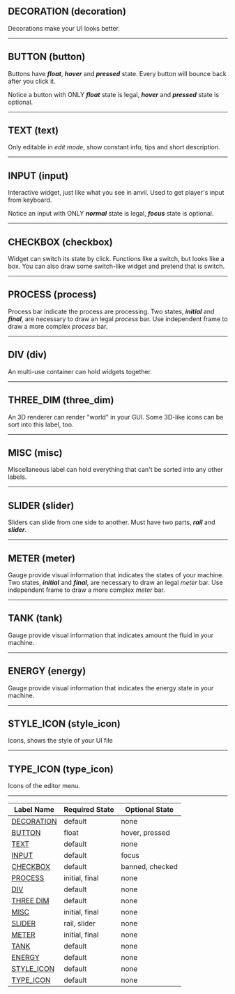 ## DECORATION (decoration)

Decorations make your UI looks better.

------



## BUTTON (button)

Buttons have ***float***, ***hover*** and ***pressed*** state. Every button will bounce back after you click it.

Notice a button with ONLY ***float*** state is legal, ***hover*** and ***pressed*** state is optional.

------



## TEXT (text)

Only editable in *edit mode*, show constant info, tips and short description.

------



## INPUT (input)

Interactive widget, just like what you see in anvil. Used to get player's input from keyboard.

Notice an input with ONLY ***normal*** state is legal, ***focus*** state is optional.

------



## CHECKBOX (checkbox)

Widget can switch its state by click. Functions like a switch, but looks like a box. You can also draw some switch-like widget and pretend that is switch.

------



## PROCESS (process)

Process bar indicate the process are processing. Two states, ***initial*** and ***final***, are necessary to draw an legal *process* bar. Use independent frame to draw a more complex *process* bar.

------



## DIV (div)

An multi-use container can hold widgets together.

------



## THREE_DIM (three_dim)

An 3D renderer can render "world" in your GUI. Some 3D-like icons can be sort into this label, too.

------



## MISC (misc)

Miscellaneous label can hold everything that can't be sorted into any other labels. 

------



## SLIDER (slider)

Sliders can slide from one side to another. Must have two parts, ***rail*** and ***slider***.

------



## METER (meter)

Gauge provide visual information that indicates the states of your machine. Two states, ***initial*** and ***final***, are necessary to draw an legal *meter* bar. Use independent frame to draw a more complex *meter* bar.

------



## TANK (tank)

Gauge provide visual information that indicates amount the fluid in your machine.

------



## ENERGY (energy)

Gauge provide visual information that indicates the energy state in your machine.

------



## STYLE_ICON (style_icon)

Icons, shows the style of your UI file

------



## TYPE_ICON (type_icon)

Icons of the editor menu. 

-----

| Label Name                                      | Required State | Optional State  |
| ----------------------------------------------- | -------------- | --------------- |
| <a href='#decoration-decoration'>DECORATION</a> | default        | none            |
| <a href='#button-button'>BUTTON</a>             | float          | hover, pressed  |
| <a href='#text-text'>TEXT</a>                   | default        | none            |
| <a href='#input-input'>INPUT</a>                | default        | focus           |
| <a href='#checkbox-checkbox'>CHECKBOX</a>       | default        | banned, checked |
| <a href='#process-process'>PROCESS</a>          | initial, final | none            |
| <a href='#div-div'>DIV</a>                      | default        | none            |
| <a href='#threedim-threedim'>THREE DIM</a>      | default        | none            |
| <a href='#misc-misc'>MISC</a>                   | initial, final | none            |
| <a href='#slider-slider'>SLIDER</a>             | rail, slider   | none            |
| <a href='#meter-meter'>METER</a>                | initial, final | none            |
| <a href='#tank-tank'>TANK</a>                   | default        | none            |
| <a href='#energy-energy'>ENERGY</a>             | default        | none            |
| <a href='#styleicon-styleicon'>STYLE_ICON</a>   | default        | none            |
| <a href='#typeicon-typeicon'>TYPE_ICON</a>      | default        | none            |

